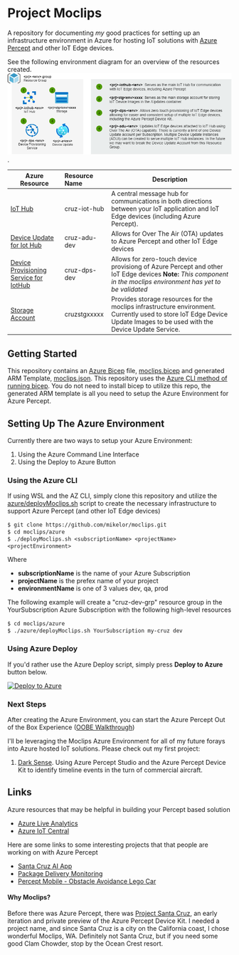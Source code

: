 # Project Moclips
A repository for documenting *my* good practices for setting up an  infrastructure environment in Azure for hosting IoT solutions with [Azure Percept](https://azure.microsoft.com/en-us/services/azure-percept/) and other IoT Edge devices.

See the following environment diagram for an overview of the resources created.
![Moclips Environment Diagram](https://github.com/mikelor/moclips/blob/main/doc/moclipsenvironment.png).

| Azure Resource | Resource Name | Description |
| -------------- | :------------ | ----------- |
| [IoT Hub ](https://docs.microsoft.com/en-us/azure/iot-hub/about-iot-hub) | cruz-iot-hub | A central message hub for communications in both directions between your IoT application and IoT Edge devices (including Azure Percept). |
| [Device Update for Iot Hub](https://docs.microsoft.com/en-us/azure/iot-hub-device-update/understand-device-update) | cruz-adu-dev  | Allows for Over The Air (OTA) updates to Azure Percept and other IoT Edge devices |
| [Device Provisioning Service for IotHub](https://docs.microsoft.com/en-us/azure/iot-dps/about-iot-dps) | cruz-dps-dev  | Allows for zero-touch device provisiong of Azure Percept and other IoT Edge devices **Note:** *This component in the moclips environment has yet to be validated* |
| [Storage Account](https://docs.microsoft.com/en-us/azure/storage/blobs/storage-blobs-introduction) | cruzstgxxxxx  | Provides storage resources for the moclips infrastructure environment. Currently used to store IoT Edge Device Update Images to be used with the Device Update Service. |

## Getting Started
This repository contains an [Azure Bicep](https://github.com/Azure/bicep) file, [moclips.bicep](https://github.com/mikelor/moclips/blob/main/azure/moclips.bicep) and generated ARM Template, [moclips.json](https://github.com/mikelor/moclips/blob/main/azure/moclips.json). This repository uses the [Azure CLI method of running bicep](https://github.com/Azure/bicep/blob/main/docs/installing.md#install-and-manage-via-azure-cli-easiest).
You do not need to install bicep to utilize this repo, the generated ARM template is all you need to setup the Azure Environment for Azure Percept.

## Setting Up The Azure Environment
Currently there are two ways to setup your Azure Environment:
  1. Using the Azure Command Line Interface
  2. Using the Deploy to Azure Button

### Using the Azure CLI
If using WSL and the AZ CLI, simply clone this repository and utilize the  [azure/deployMoclips.sh](https://github.com/mikelor/moclips/blob/main/azure/deployMoclips.sh) script to create the necessary infrastructure to support Azure Percept (and other IoT Edge devices)

```
$ git clone https://github.com/mikelor/moclips.git
$ cd moclips/azure
$ ./deployMoclips.sh <subscriptionName> <projectName> <projectEnvironment>
```
Where
  * **subscriptionName** is the name of your Azure Subscription
  * **projectName** is the prefex name of your project
  * **environmentName** is one of 3 values dev, qa, prod

The following example will create a "cruz-dev-grp" resource group in the YourSubscription Azure Subscription with the following high-level resources

```
$ cd moclips/azure
$ ./azure/deployMoclips.sh YourSubscription my-cruz dev
```

### Using Azure Deploy
If you'd rather use the Azure Deploy script, simply press **Deploy to Azure** button below.

[![Deploy to Azure](https://aka.ms/deploytoazurebutton)](https://portal.azure.com/#create/Microsoft.Template/uri/https%3A%2F%2Fraw.githubusercontent.com%2Fmikelor%2Fmoclips%2Fmain%2Fazure%2Fmoclips.json)


### Next Steps
After creating the Azure Environment, you can start the Azure Percept Out of the Box Experience ([OOBE Walkthrough](https://docs.microsoft.com/en-us/azure/azure-percept/quickstart-percept-dk-unboxing))

I'll be leveraging the Moclips Azure Environment for all of my future forays into Azure hosted IoT solutions. Please check out my first project:
1. [Dark Sense](https://github.com/mikelor/darksense). Using Azure Percept Studio and the Azure Percept Device Kit to identify timeline events in the turn of commercial aircraft.

## Links
Azure resources that may be helpful in building your Percept based solution
  * [Azure Live Analytics](https://techcommunity.microsoft.com/t5/internet-of-things/new-capabilities-from-azure-live-video-analytics/ba-p/2215642)
  * [Azure IoT Central](https://apps.azureiotcentral.com/)

Here are some links to some interesting projects that that people are working on with Azure Percept
  * [Santa Cruz AI App](https://github.com/george-moore/Santa-Cruz-AI-App)
  * [Package Delivery Monitoring](https://techcommunity.microsoft.com/t5/internet-of-things/set-up-your-own-end-to-end-package-delivery-monitoring-ai/ba-p/2323165)
  * [Percept Mobile - Obstacle Avoidance Lego Car](https://techcommunity.microsoft.com/t5/internet-of-things/perceptmobile-azure-percept-obstacle-avoidance-lego-car/ba-p/2352666)

#### Why Moclips?
Before there was Azure Percept, there was [Project Santa Cruz](https://www.microsoft.com/en-us/us-partner-blog/events/1-14-ai-with-the-santa-cruz-dev-kit/), an early iteration and private preview of the Azure Percept Device Kit. I needed a project name, and since Santa Cruz is a city on the California coast, I chose wonderful Moclips, WA. Definitely not Santa Cruz, but if you need some good Clam Chowder, stop by the Ocean Crest resort.
